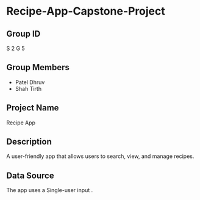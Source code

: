 # Recipe-App-Capstone-Project

## Group ID
S 2 G 5

## Group Members
- Patel Dhruv 
- Shah Tirth



## Project Name
Recipe App


## Description
A user-friendly app that allows users to search, view, and manage recipes. 

## Data Source
The app uses a Single-user input . 

